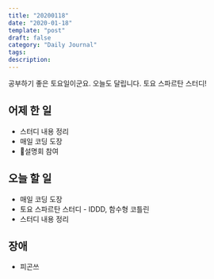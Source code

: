 ```yaml
---
title: "20200118"
date: "2020-01-18"
template: "post"
draft: false
category: "Daily Journal"
tags:
description:
---
```


공부하기 좋은 토요일이군요.
오늘도 달립니다. 토요 스파르탄 스터디!

## 어제 한 일

* 스터디 내용 정리
* 매일 코딩 도장
* 설명회 참여

## 오늘 할 일

* 매일 코딩 도장
* 토요 스파르탄 스터디 - IDDD, 함수형 코틀린
* 스터디 내용 정리

## 장애

* 피곤쓰
